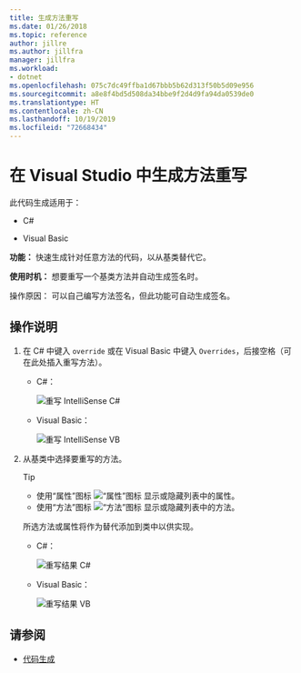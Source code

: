 ```yaml
---
title: 生成方法重写
ms.date: 01/26/2018
ms.topic: reference
author: jillre
ms.author: jillfra
manager: jillfra
ms.workload:
- dotnet
ms.openlocfilehash: 075c7dc49ffba1d67bbb5b62d313f50b5d09e956
ms.sourcegitcommit: a8e8f4bd5d508da34bbe9f2d4d9fa94da0539de0
ms.translationtype: HT
ms.contentlocale: zh-CN
ms.lasthandoff: 10/19/2019
ms.locfileid: "72668434"
---
```

# <a name="generate-an-override-in-visual-studio"></a>在 Visual Studio 中生成方法重写

此代码生成适用于：

- C#

- Visual Basic

**功能：** 快速生成针对任意方法的代码，以从基类替代它。

**使用时机：** 想要重写一个基类方法并自动生成签名时。

操作原因：  可以自己编写方法签名，但此功能可自动生成签名。

## <a name="how-to"></a>操作说明

1. 在 C# 中键入 `override` 或在 Visual Basic 中键入 `Overrides`，后接空格（可在此处插入重写方法）。

   - C#：

      ![重写 IntelliSense C#](media/override-intellisense-cs.png)

   - Visual Basic：

      ![重写 IntelliSense VB](media/override-intellisense-vb.png)

2. 从基类中选择要重写的方法。

   > [!TIP]
   > - 使用“属性”图标 ![“属性”图标](media/override-property-cs.png) 显示或隐藏列表中的属性。
   > - 使用“方法”图标 ![“方法”图标](media/override-method-cs.png) 显示或隐藏列表中的方法。

   所选方法或属性将作为替代添加到类中以供实现。

   - C#：

       ![重写结果 C#](media/override-result-cs.png)

   - Visual Basic：

       ![重写结果 VB](media/override-result-vb.png)

## <a name="see-also"></a>请参阅

- [代码生成](../code-generation-in-visual-studio.md)